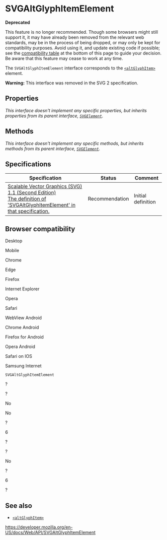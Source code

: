 SVGAltGlyphItemElement
======================

**Deprecated**

This feature is no longer recommended. Though some browsers might still support it, it may have already been removed from the relevant web standards, may be in the process of being dropped, or may only be kept for compatibility purposes. Avoid using it, and update existing code if possible; see the [compatibility table](#browser_compatibility) at the bottom of this page to guide your decision. Be aware that this feature may cease to work at any time.

The `SVGAltGlyphItemElement` interface corresponds to the [`<altGlyphItem>`](https://developer.mozilla.org/en-US/docs/Web/SVG/Element/altGlyphItem) element.

**Warning:** This interface was removed in the SVG 2 specification.

Properties
----------

*This interface doesn't implement any specific properties, but inherits properties from its parent interface, [`SVGElement`](svgelement).*

Methods
-------

*This interface doesn't implement any specific methods, but inherits methods from its parent interface, [`SVGElement`](svgelement).*

Specifications
--------------

<table><thead><tr class="header"><th>Specification</th><th>Status</th><th>Comment</th></tr></thead><tbody><tr class="odd"><td><a href="https://www.w3.org/TR/SVG11/text.html#InterfaceSVGAltGlyphItemElement">Scalable Vector Graphics (SVG) 1.1 (Second Edition)<br />
<span class="small">The definition of 'SVGAltGlyphItemElement' in that specification.</span></a></td><td><span class="spec-rec">Recommendation</span></td><td>Initial definition</td></tr></tbody></table>

Browser compatibility
---------------------

Desktop

Mobile

Chrome

Edge

Firefox

Internet Explorer

Opera

Safari

WebView Android

Chrome Android

Firefox for Android

Opera Android

Safari on IOS

Samsung Internet

`SVGAltGlyphItemElement`

?

?

No

No

?

6

?

?

No

?

6

?

See also
--------

-   [`<altGlyphItem>`](https://developer.mozilla.org/en-US/docs/Web/SVG/Element/altGlyphItem)

<a href="https://developer.mozilla.org/en-US/docs/Web/API/SVGAltGlyphItemElement" class="_attribution-link">https://developer.mozilla.org/en-US/docs/Web/API/SVGAltGlyphItemElement</a>
